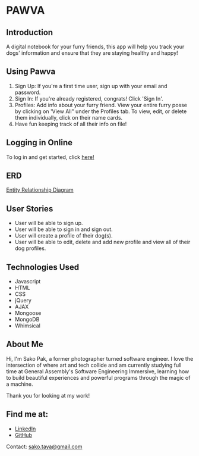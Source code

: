 # PAWVA


## Introduction

A digital notebook for your furry friends, this app will help you track your dogs' information and ensure that they are staying healthy and happy!

## Using Pawva

1. Sign Up: If you're a first time user, sign up with your email and password.
2. Sign In: If you're already registered, congrats! Click 'Sign In'.
3. Profiles: Add info about your furry friend. View your entire furry posse by clicking on 'View All" under the Profiles tab. To view, edit, or delete them individually, click on their name cards.
4. Have fun keeping track of all their info on file!

## Logging in Online
 To log in and get started, click <a href="https://sakopak.github.io/Project-2-Sako/" target="_blank">here!</a>


## ERD

<a href="https://imgur.com/X5UCqbv" target="_blank">Entity Relationship Diagram</a>


## User Stories    

- User will be able to sign up.
- User will be able to sign in and sign out.
- User will create a profile of their dog(s).
- User will be able to edit, delete and add new profile and view all of their dog profiles.
  

## Technologies Used

- Javascript
- HTML
- CSS
- jQuery
- AJAX
- Mongoose
- MongoDB
- Whimsical
  
  

## About Me

Hi, I'm Sako Pak, a former photographer turned software engineer.
I love the intersection of where art and tech collide and am currently studying full time at General Assembly's Software Engineering Immersive, learning how to build beautiful experiences and powerful programs through the magic of a machine.

Thank you for looking at my work!  


## Find me at:
- <a href="https://www.linkedin.com/in/sako-pak/" target="_blank">LinkedIn</a>
- <a href="https://github.com/SakoPak" target="_blank">GitHub</a>

Contact: sako.taya@gmail.com
